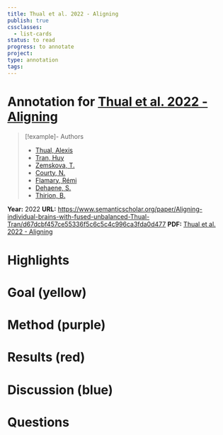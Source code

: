 ```yaml
---
title: Thual et al. 2022 - Aligning
publish: true
cssclasses:
  - list-cards
status: to read
progress: to annotate
project:
type: annotation
tags:
---
```

# Annotation for [Thual et al. 2022 - Aligning](Papers/References/Thual%20et%20al.%202022%20-%20Aligning)

> [!example]- Authors
> - [Thual, Alexis](Papers/People/Thual%20Alexis)
> - [Tran, Huy](Papers/People/Tran%20Huy)
> - [Zemskova, T.](Papers/People/Zemskova%20T.)
> - [Courty, N.](Papers/People/Courty%20N.)
> - [Flamary, Rémi](Papers/People/Flamary%20Rémi)
> - [Dehaene, S.](Papers/People/Dehaene%20S.)
> - [Thirion, B.](Papers/People/Thirion%20B.)

**Year:** 2022
**URL:** https://www.semanticscholar.org/paper/Aligning-individual-brains-with-fused-unbalanced-Thual-Tran/d67dcbf457ce55336f5c6c5c4c996ca3fda0d477
**PDF:** [Thual et al. 2022 - Aligning](Papers/PDFs/Thual%20et%20al.%202022%20-%20Aligning%20individual%20brains%20with%20fused%20unbalanced%20Gromov%20Wasserstein.pdf)

# Highlights


# Goal (yellow)


# Method (purple)


# Results (red)


# Discussion (blue)


# Questions

